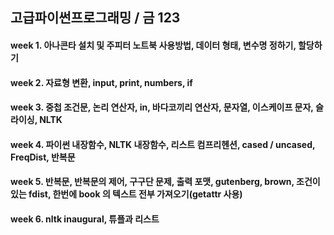 ## 고급파이썬프로그래밍 / 금 123 

#### week 1. 아나콘타 설치 및 주피터 노트북 사용방법, 데이터 형태, 변수명 정하기, 할당하기
#### week 2. 자료형 변환, input, print, numbers, if 
#### week 3. 중첩 조건문, 논리 연산자, in, 바다코끼리 연산자, 문자열, 이스케이프 문자, 슬라이싱, NLTK
#### week 4. 파이썬 내장함수, NLTK 내장함수, 리스트 컴프리헨션, cased / uncased, FreqDist, 반복문 
#### week 5. 반복문, 반복문의 제어, 구구단 문제, 출력 포맷, gutenberg, brown, 조건이 있는 fdist, 한번에 book 의 텍스트 전부 가져오기(getattr 사용)
#### week 6. nltk inaugural, 튜플과 리스트
